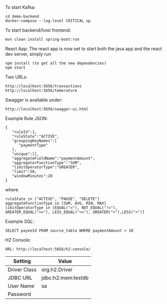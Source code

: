 To start Kafka:

```
cd demo-backend
docker-compose --log-level CRITICAL up
```

To start backend/host frontend:

```
mvn clean install spring-boot:run
```

React App:
The react app is now set to start both the java app and the react dev server, simply run

```
npm install (to get all the new dependencies)
npm start
```

Two URLs:

```
http://localhost:5656/transactions
http://localhost:5656/temerature
```

Swagger is available under:

```
http://localhost:5656/swagger-ui.html
```

Example Rule JSON:

```
{
   "ruleId":1,
   "ruleState":"ACTIVE",
   "groupingKeyNames":[
      "paymentType"
   ],
   "unique":[],
   "aggregateFieldName":"paymentAmount",
   "aggregatorFunctionType":"SUM",
   "limitOperatorType":"GREATER",
   "limit":50,
   "windowMinutes":20
}
```

where

```
ruleState in ["ACTIVE", "PAUSE", "DELETE"]
aggregateFunctionType in [SUM, AVG, MIN, MAX]
limitOperatorType in [EQUAL("="), NOT_EQUAL("!="), GREATER_EQUAL(">="), LESS_EQUAL("<="), GREATER(">"),LESS("<")]
```



Example SQL:

```
SELECT payeeId FROM source_table WHERE paymentAmount > 10
```


H2 Console:

```
URL: http://localhost:5656/h2-console/
```

| Setting      | Value              |
| ------------ | ------------------ |
| Driver Class | org.h2.Driver      |
| JDBC URL     | jdbc:h2:mem:testdb |
| User Name    | sa                 |
| Password     |                    |
